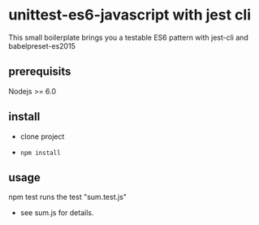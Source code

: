 # unittest-es6-javascript with jest cli

This small boilerplate brings you a testable ES6 pattern with jest-cli and babelpreset-es2015

## prerequisits
Nodejs >= 6.0

## install

* clone project

* ```npm install```


## usage
npm test runs the test "sum.test.js"

* see sum.js for details.

